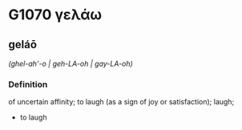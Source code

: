 # G1070 γελάω

## geláō

_(ghel-ah'-o | geh-LA-oh | gay-LA-oh)_

### Definition

of uncertain affinity; to laugh (as a sign of joy or satisfaction); laugh; 

- to laugh
